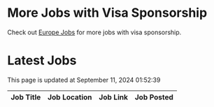 # More Jobs with Visa Sponsorship

Check out [Europe Jobs](https://github.com/sureshparimi/europejobs#latest-jobs) for more jobs with visa sponsorship.

# Latest Jobs

This page is updated at September 11, 2024 01:52:39

| Job Title | Job Location | Job Link | Job Posted |
| --- | --- | --- | --- |
